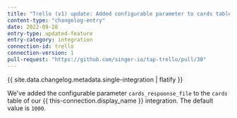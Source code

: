 ```yaml
---
title: "Trello (v1) update: Added configurable parameter to cards table"
content-type: "changelog-entry"
date: 2022-09-28
entry-type: updated-feature
entry-category: integration
connection-id: trello
connection-version: 1
pull-request: "https://github.com/singer-io/tap-trello/pull/30"
---
```

{{ site.data.changelog.metadata.single-integration | flatify }}

We've added the configurable parameter `cards_respoonse_file` to the `cards` table of our {{ this-connection.display_name }} integration. The default value is `1000`.